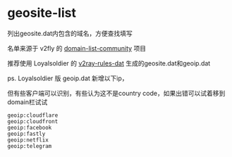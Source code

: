 # geosite-list
列出geosite.dat内包含的域名，方便查找填写

名单来源于 v2fly 的 [domain-list-community](https://github.com/Loyalsoldier/v2ray-rules-dat) 项目

推荐使用 Loyalsoldier 的 [v2ray-rules-dat](https://github.com/Loyalsoldier/v2ray-rules-dat) 生成的geosite.dat和geoip.dat

ps. Loyalsoldier 版 geoip.dat 新增以下ip，

但有些客户端可以识别，有些认为这不是country code，如果出错可以试着移到domain栏试试

    geoip:cloudflare
    geoip:cloudfront
    geoip:facebook
    geoip:fastly
    geoip:netflix
    geoip:telegram
